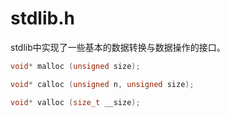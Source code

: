 # stdlib.h

stdlib中实现了一些基本的数据转换与数据操作的接口。




```c
void* malloc (unsigned size);
```

```c
void* calloc (unsigned n, unsigned size);
```

```c
void* valloc (size_t __size);
```